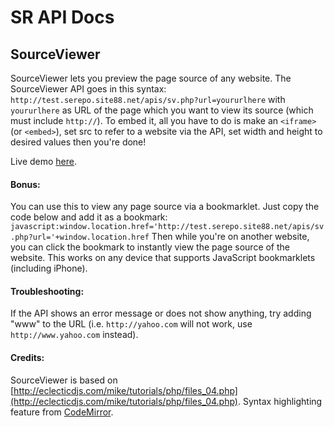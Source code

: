 # SR API Docs

## SourceViewer
SourceViewer lets you preview the page source of any website.
The SourceViewer API goes in this syntax: ```http://test.serepo.site88.net/apis/sv.php?url=yoururlhere```
with ```yoururlhere``` as URL of the page which you want to view its source (which must include ```http://```).
To embed it, all you have to do is make an ```<iframe>``` (or ```<embed>```), set src to refer to a website via the API,
set width and height to desired values then you're done!

Live demo [here](http://test.serepo.site88.net/apis/sourceviewerdemo.html).

#### Bonus:
You can use this to view any page source via a bookmarklet.
Just copy the code below and add it as a bookmark:
```javascript:window.location.href='http://test.serepo.site88.net/apis/sv.php?url='+window.location.href```
Then while you're on another website, you can click the bookmark to instantly view the page source of the website.
This works on any device that supports JavaScript bookmarklets (including iPhone).

#### Troubleshooting:
If the API shows an error message or does not show anything, try adding "www" to the URL (i.e. ```http://yahoo.com``` will not work, use ```http://www.yahoo.com``` instead).

#### Credits:
SourceViewer is based on [http://eclecticdjs.com/mike/tutorials/php/files_04.php](http://eclecticdjs.com/mike/tutorials/php/files_04.php).
Syntax highlighting feature from [CodeMirror](http://codemirror.net/).